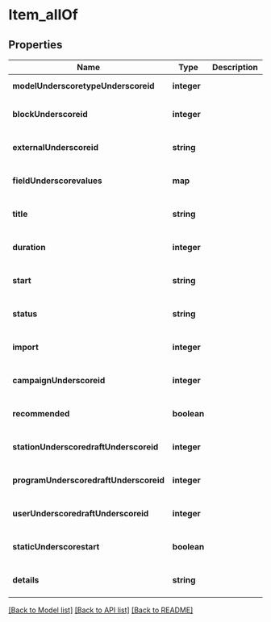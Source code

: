 # Item_allOf

## Properties
Name | Type | Description | Notes
------------ | ------------- | ------------- | -------------
**modelUnderscoretypeUnderscoreid** | **integer** |  | [default to null]
**blockUnderscoreid** | **integer** |  | [optional] [default to null]
**externalUnderscoreid** | **string** |  | [optional] [default to null]
**fieldUnderscorevalues** | **map** |  | [optional] [default to null]
**title** | **string** |  | [optional] [default to null]
**duration** | **integer** |  | [optional] [default to null]
**start** | **string** |  | [optional] [default to null]
**status** | **string** |  | [optional] [default to null]
**import** | **integer** |  | [optional] [default to null]
**campaignUnderscoreid** | **integer** |  | [optional] [default to null]
**recommended** | **boolean** |  | [optional] [default to null]
**stationUnderscoredraftUnderscoreid** | **integer** |  | [optional] [default to null]
**programUnderscoredraftUnderscoreid** | **integer** |  | [optional] [default to null]
**userUnderscoredraftUnderscoreid** | **integer** |  | [optional] [default to null]
**staticUnderscorestart** | **boolean** |  | [optional] [default to null]
**details** | **string** |  | [optional] [default to null]

[[Back to Model list]](../README.md#documentation-for-models) [[Back to API list]](../README.md#documentation-for-api-endpoints) [[Back to README]](../README.md)


